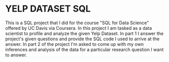 # YELP DATASET SQL
This is a SQL project that I did for the course "SQL for Data Science" offered by UC Davis via Coursera. In this project I am tasked as a data scientist to profile and analyze the given Yelp Dataset. In part 1 I answer the project's given questions and provide the SQL code I used to arrive at the  answer. In part 2 of the project I'm asked to come up with my own inferences and analysis of the data for a particular research question I want to answer.
